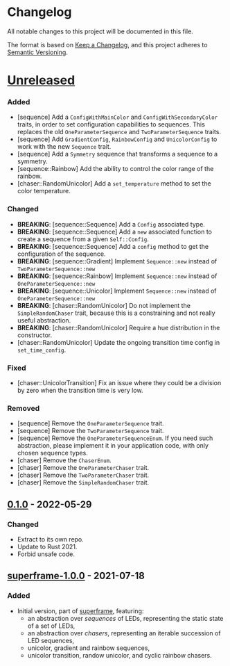 # Changelog

All notable changes to this project will be documented in this file.

The format is based on [Keep a Changelog](https://keepachangelog.com/en/1.0.0/),
and this project adheres to [Semantic
Versioning](https://semver.org/spec/v2.0.0.html).

# [Unreleased]

### Added

* [sequence] Add a `ConfigWithMainColor` and `ConfigWithSecondaryColor` traits,
  in order to set configuration capabilities to sequences. This replaces the old
  `OneParameterSequence` and `TwoParameterSequence` traits.
* [sequence] Add `GradientConfig`, `RainbowConfig` and `UnicolorConfig` to work
  with the new `Sequence` trait.
* [sequence] Add a `Symmetry` sequence that transforms a sequence to a symmetry.
* [sequence::Rainbow] Add the ability to control the color range of the rainbow.
* [chaser::RandomUnicolor] Add a `set_temperature` method to set the color
  temperature.

### Changed

* **BREAKING**: [sequence::Sequence] Add a `Config` associated type.
* **BREAKING**: [sequence::Sequence] Add a `new` associated function to create a
  sequence from a given `Self::Config`.
* **BREAKING**: [sequence::Sequence] Add a `config` method to get the
  configuration of the sequence.
* **BREAKING**: [sequence::Gradient] Implement `Sequence::new` instead of
  `TwoParameterSequence::new`
* **BREAKING**: [sequence::Rainbow] Implement `Sequence::new` instead of
  `OneParameterSequence::new`
* **BREAKING**: [sequence::Unicolor] Implement `Sequence::new` instead of
  `OneParameterSequence::new`
* **BREAKING**: [chaser::RandomUnicolor] Do not implement the
  `SimpleRandomChaser` trait, because this is a constraining and not really
  useful abstraction.
* **BREAKING**: [chaser::RandomUnicolor] Require a hue distribution in the
  constructor.
* [chaser::RandomUnicolor] Update the ongoing transition time config in
  `set_time_config`.

### Fixed

* [chaser::UnicolorTransition] Fix an issue where they could be a division by
  zero when the transition time is very low.

### Removed

* [sequence] Remove the `OneParameterSequence` trait.
* [sequence] Remove the `TwoParameterSequence` trait.
* [sequence] Remove the `OneParameterSequenceEnum`. If you need such
  abstraction, please implement it in your application code, with only chosen
  sequence types.
* [chaser] Remove the `ChaserEnum`.
* [chaser] Remove the `OneParameterChaser` trait.
* [chaser] Remove the `TwoParameterChaser` trait.
* [chaser] Remove the `SimpleRandomChaser` trait.

## [0.1.0] - 2022-05-29

### Changed

* Extract to its own repo.
* Update to Rust 2021.
* Forbid unsafe code.

## [superframe-1.0.0] - 2021-07-18

### Added

* Initial version, part of [superframe](https://github.com/legrec14/superframe),
  featuring:
    * an abstraction over *sequences* of LEDs, representing the static state of
      a set of LEDs,
    * an abstraction over *chasers*, representing an iterable succession of LED
      sequences,
    * unicolor, gradient and rainbow sequences,
    * unicolor transition, randow unicolor, and cyclic rainbow chasers.

[Unreleased]: https://github.com/frangins/led_effects/compare/main...develop
[0.1.0]: https://github.com/frangins/led_effects/compare/superframe-1.0.0...v0.1.0
[superframe-1.0.0]: https://github.com/frangins/led_effects/releases/tag/superframe-1.0.0
